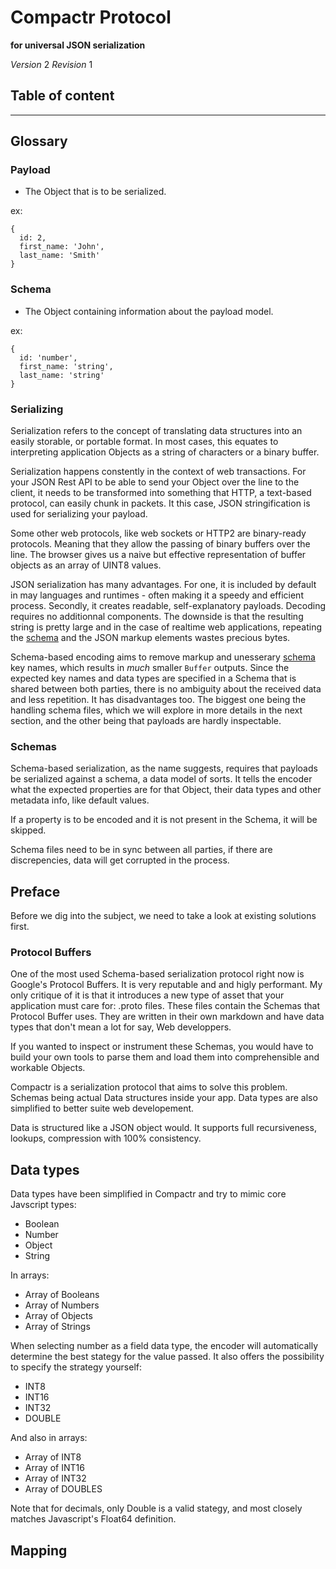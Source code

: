 # Compactr Protocol
**for universal JSON serialization**

*Version* 2
*Revision* 1

## Table of content

---

## Glossary

### Payload

- The Object that is to be serialized.

ex:

```
{
  id: 2,
  first_name: 'John',
  last_name: 'Smith'
}
```

### Schema 

- The Object containing information about the payload model.

ex:

``` 
{
  id: 'number',
  first_name: 'string',
  last_name: 'string'
}
```

### Serializing

Serialization refers to the concept of translating data structures into an easily storable, or portable format. In most cases, this equates to interpreting application Objects as a string of characters or a binary buffer. 

Serialization happens constently in the context of web transactions. For your JSON Rest API to be able to send your Object over the line to the client, it needs to be transformed into something that HTTP, a text-based protocol, can easily chunk in packets. It this case, JSON stringification is used for serializing your payload.

Some other web protocols, like web sockets or HTTP2 are binary-ready protocols. Meaning that they allow the passing of binary buffers over the line. The browser gives us a naive but effective representation of buffer objects as an array of UINT8 values.

JSON serialization has many advantages. For one, it is included by default in may languages and runtimes - often making it a speedy and efficient process. Secondly, it creates readable, self-explanatory payloads. Decoding requires no additionnal components. The downside is that the resulting string is pretty large and in the case of realtime web applications, repeating the [schema](#lexicon) and the JSON markup elements wastes precious bytes.

Schema-based encoding aims to remove markup and unesserary [schema](#lexicon) key names, which results in *much* smaller `Buffer` outputs. Since the expected key names and data types are specified in a Schema that is shared between both parties, there is no ambiguity about the received data and less repetition. It has disadvantages too. The biggest one being the handling schema files, which we will explore in more details in the next section, and the other being that payloads are hardly inspectable.


### Schemas

Schema-based serialization, as the name suggests, requires that payloads be serialized against a schema, a data model of sorts. It tells the encoder what the expected properties are for that Object, their data types and other metadata info, like default values. 

If a property is to be encoded and it is not present in the Schema, it will be skipped.

Schema files need to be in sync between all parties, if there are discrepencies, data will get corrupted in the process.


## Preface

Before we dig into the subject, we need to take a look at existing solutions first.


### Protocol Buffers

One of the most used Schema-based serialization protocol right now is Google's Protocol Buffers. It is very reputable and and higly performant. My only critique of it is that it introduces a new type of asset that your application must care for: .proto files. These files contain the Schemas that Protocol Buffer uses. They are written in their own markdown and have data types that don't mean a lot for say, Web developpers. 

If you wanted to inspect or instrument these Schemas, you would have to build your own tools to parse them and load them into comprehensible and workable Objects.


Compactr is a serialization protocol that aims to solve this problem. Schemas being actual Data structures inside your app. Data types are also simplified to better suite web developement.

Data is structured like a JSON object would. It supports full recursiveness, lookups, compression with 100% consistency.


## Data types

Data types have been simplified in Compactr and try to mimic core Javscript types:

- Boolean
- Number
- Object
- String

In arrays:

- Array of Booleans
- Array of Numbers
- Array of Objects
- Array of Strings

When selecting number as a field data type, the encoder will automatically determine the best stategy for the value passed. It also offers the possibility to specify the strategy yourself:

- INT8
- INT16
- INT32
- DOUBLE

And also in arrays:

- Array of INT8
- Array of INT16
- Array of INT32
- Array of DOUBLES

Note that for decimals, only Double is a valid stategy, and most closely matches Javascript's Float64 definition.


## Mapping

